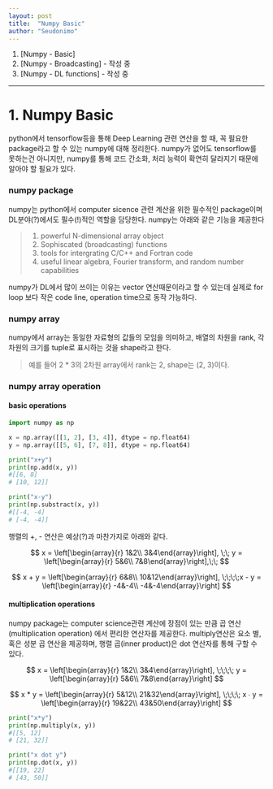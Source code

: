 ```yaml
---
layout: post
title:  "Numpy Basic"
author: "Seudonimo"
---
```




1. [Numpy - Basic]
2. [Numpy - Broadcasting] - 작성 중
3. [Numpy - DL functions] - 작성 중

--------



# 1. Numpy Basic

python에서 tensorflow등을 통해 Deep Learning 관련 연산을 할 때, 꼭 필요한 package라고 할 수 있는 numpy에 대해 정리한다. numpy가 없어도 tensorflow를 못하는건 아니지만, numpy를 통해 코드 간소화, 처리 능력이 확연히 달라지기 때문에 알아야 할 필요가 있다.



### numpy package
numpy는 python에서 computer sicence 관련 계산을 위한 필수적인 package이며 DL분야(?)에서도 필수(!)적인 역할을 담당한다. numpy는 아래와 같은 기능을 제공한다

> 1. powerful N-dimensional array object
> 2. Sophiscated (broadcasting) functions
> 3. tools for intergrating C/C++ and Fortran code
> 4. useful linear algebra, Fourier transform, and random number capabilities

numpy가 DL에서 많이 쓰이는 이유는 vector 연산때문이라고 할 수 있는데 실제로 for loop 보다 작은 code line, operation time으로 동작 가능하다.





### numpy array

numpy에서 array는 동일한 자료형의 값들의 모임을 의미하고, 배열의 차원을 rank, 각 차원의 크기를 tuple로 표시하는 것을 shape라고 한다.
> 예를 들어 2 * 3의 2차원 array에서 rank는 2, shape는 (2, 3)이다.





### numpy array operation

#### basic operations
``` python
import numpy as np

x = np.array([[1, 2], [3, 4]], dtype = np.float64)
y = np.array([[5, 6], [7, 8]], dtype = np.float64)

print("x+y")
print(np.add(x, y))
#[[6, 8]
# [10, 12]]

print("x-y")
print(np.substract(x, y))
#[[-4, -4]
# [-4, -4]]
```
행렬의 +, - 연산은 예상(?)과 마찬가지로 아래와 같다.


$$
x = \left[\begin{array}{r} 1&2\\
3&4\end{array}\right], 	\;\;
y = \left[\begin{array}{r} 5&6\\
7&8\end{array}\right],\;\;
$$

$$
x + y = \left[\begin{array}{r} 6&8\\
10&12\end{array}\right], \;\;\;\;x - y = \left[\begin{array}{r} -4&-4\\
-4&-4\end{array}\right]
$$





#### multiplication operations

numpy package는 computer science관련 계산에 장점이 있는 만큼 곱 연산(multiplication operation) 에서 편리한 연산자를 제공한다. multiply연산은 요소 별, 혹은 성분 곱 연산을 제공하며, 행렬 곱(inner product)은 dot 연산자를 통해 구할 수 있다.


$$
x = \left[\begin{array}{r} 1&2\\
3&4\end{array}\right], 	\;\;\;\;
y = \left[\begin{array}{r} 5&6\\
7&8\end{array}\right]
$$

$$
x * y = \left[\begin{array}{r} 5&12\\
21&32\end{array}\right], \;\;\;\;
x ∙ y = \left[\begin{array}{r} 19&22\\
43&50\end{array}\right]
$$


```python
print("x*y")
print(np.multiply(x, y))
#[[5, 12]
# [21, 32]]

print("x dot y")
print(np.dot(x, y))
#[[19, 22]
# [43, 50]]	
```
